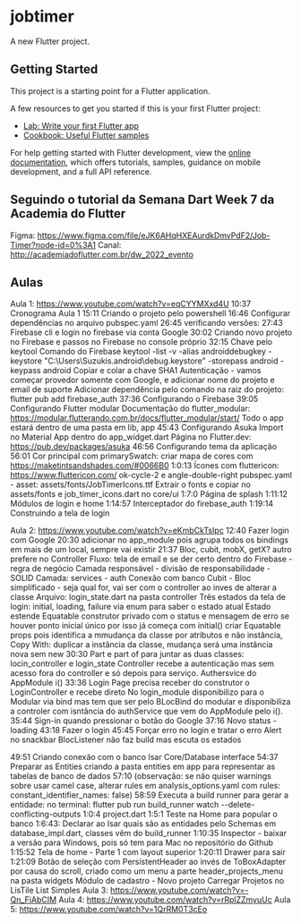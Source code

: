 # jobtimer

A new Flutter project.

## Getting Started

This project is a starting point for a Flutter application.

A few resources to get you started if this is your first Flutter project:

- [Lab: Write your first Flutter app](https://docs.flutter.dev/get-started/codelab)
- [Cookbook: Useful Flutter samples](https://docs.flutter.dev/cookbook)

For help getting started with Flutter development, view the
[online documentation](https://docs.flutter.dev/), which offers tutorials,
samples, guidance on mobile development, and a full API reference.

## Seguindo o tutorial da Semana Dart Week 7 da Academia do Flutter
Figma: https://www.figma.com/file/eJK6AHqHXEAurdkDmvPdF2/Job-Timer?node-id=0%3A1
Canal: http://academiadoflutter.com.br/dw_2022_evento

## Aulas
Aula 1: https://www.youtube.com/watch?v=eqCYYMXxd4U
10:37 Cronograma Aula 1
15:11 Criando o projeto pelo powershell
16:46 Configurar dependências no arquivo pubspec.yaml
26:45 verificando versões:
      27:43 Firebase cli e login no firebase via conta Google
30:02 Criando novo projeto no Firebase e passos no Firebase no console próprio
      32:15 Chave pelo keytool
      Comando do Firebase
    keytool -list -v -alias androiddebugkey -keystore "C:\Users\Suzukis\.android\debug.keystore" -storepass android -keypass android
    Copiar e colar a chave SHA1
    Autenticação - vamos começar provedor somente com Google, e adicionar nome do projeto e email de suporte
    Adicionar dependência pelo comando na raiz do projeto: flutter pub add firebase_auth
37:36 Configurando o Firebase
39:05 Configurando Flutter modular
      Documentação do flutter_modular: https://modular.flutterando.com.br/docs/flutter_modular/start/
      Todo o app estará dentro de uma pasta em lib, app
45:43 Configurando Asuka
      Import no Material App dentro do app_widget.dart
      Página no Flutter.dev: https://pub.dev/packages/asuka
46:56 Configurando tema da aplicação
56:01 Cor principal com primarySwatch: criar mapa  de cores com https://maketintsandshades.com/#0066B0
1:0:13 Ícones com fluttericon: https://www.fluttericon.com/ ok-cycle-2 e angle-double-right
       pubspec.yaml - asset: assets/fonts/JobTimerIcons.ttf
       Extrair o fonts e copiar no assets/fonts e job_timer_icons.dart no core/ui
1:7:0 Página de splash
1:11:12 Módulos de login e home
1:14:57 Interceptador do firebase_auth
1:19:14 Construindo a tela de login

Aula 2: https://www.youtube.com/watch?v=eKmbCkTsIpc
12:40 Fazer login com Google
      20:30 adicionar no app_module pois agrupa todos os bindings em mais de um local, sempre vai existir
      21:37 Bloc, cubit, mobX, getX? autro prefere no Controller
      Fluxo: tela de email e se der certo dentro do Firebase - regra de negócio
      Camada responsável - divisão de responsabilidade - SOLID
      Camada: services - auth
      Conexão com banco
      Cubit - Bloc simplificado - seja qual for, vai ser com o controller ao inves de alterar a classe
      Arquivo: login_state.dart na pasta controller
      Três estados da tela de login: initial, loading, failure via enum para saber o estado atual
      Estado estende Equatable
      construtor privado com o status e mensagem de erro se houver
      ponto inicial único por isso já começa com initial()
      criar Equatable props pois identifica a mmudança da classe por atributos e não instância, 
      Copy With: duplicar a instância da classe, mudança será uma instância nova sem new
      30:30 Part e part of para juntar as duas classes: locin_controller e login_state
      Controller recebe a autenticação mas sem acesso fora do controller e só depois para serviço.
      Authersvice do AppModule i()
      33:36 Login Page precisa receber do construtor o LoginController e recebe direto
      No login_module disponibilizo para o Modular via bind mas tem que ser pelo BLocBind do modular e disponibiliza a controler com isntância do authService que vem do AppModule pelo i().
      35:44 Sign-in quando pressionar o botão do Google
      37:16 Novo status - loading
      43:18 Fazer o login
      45:45 Forçar erro no login e tratar o erro
      Alert no snackbar
      BlocListener não faz build mas escuta os estados

49:51 Criando conexão com o banco Isar
      Core/Database interface
54:37 Preparar as Entities criando a pasta entities em app para representar as tabelas de banco de dados
57:10 (observação: se não quiser warnings sobre usar camel case, alterar rules em analysis_options.yaml com rules: constant_identifier_names: false)
58:59 Executa a build runner para gerar a entidade: no terminal:
flutter pub run build_runner watch --delete-conflicting-outputs
1:0:4 project.dart
1:5:1 Teste na Home para popular o banco
1:6:43: Declarar ao Isar quais são as entidades pelo Schemas em database_impl.dart, classes vêm do build_runner
1:10:35 Inspector - baixar a versão para Windows, pois só tem para Mac no repositório do Github
1:15:52 Tela de home - Parte 1 com layout superior
1:20:11 Drawer para sair
1:21:09 Botão de seleção com PersistentHeader ao invés de ToBoxAdapter por causa do scroll, criado como um menu a parte header_projects_menu na pasta widgets
Módulo de cadastro - Novo projeto
Carregar Projetos no LisTile
List Simples
Aula 3: https://www.youtube.com/watch?v=-Qn_FiAbCIM
Aula 4: https://www.youtube.com/watch?v=rRplZZmyuUc
Aula 5: https://www.youtube.com/watch?v=1QrRM0T3cEo


